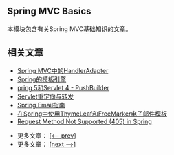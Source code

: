 ## Spring MVC Basics

本模块包含有关Spring MVC基础知识的文章。

## 相关文章

+ [Spring MVC中的HandlerAdapter](http://tu-yucheng.github.io/springweb/2023/05/19/spring-mvc-handler-adapters.html)
+ [Spring的模板引擎](http://tu-yucheng.github.io/springweb/2023/05/19/spring-template-engines.html)
+ [pring 5和Servlet 4 - PushBuilder](http://tu-yucheng.github.io/springweb/2023/05/19/spring-5-push.html)
+ [Servlet重定向与转发](http://tu-yucheng.github.io/springweb/2023/05/19/servlet-redirect-forward.html)
+ [Spring Email指南](http://tu-yucheng.github.io/springweb/2023/05/19/spring-email.html)
+ [在Spring中使用ThymeLeaf和FreeMarker电子邮件模板](http://tu-yucheng.github.io/springweb/2023/05/19/spring-email-templates.html)
+ [Request Method Not Supported (405) in Spring](http://tu-yucheng.github.io/springweb/2023/05/19/spring-request-method-not-supported-405.html)

- 更多文章： [[<-- prev]](../spring-mvc-basics-1/README.md)
- 更多文章： [[next -->]](../spring-mvc-basics-3/README.md)